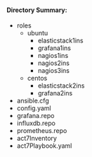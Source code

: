 #### Directory Summary:
+ roles
   - ubuntu
      * elasticstack1ins
      * grafana1ins
      * nagios1ins
      * nagios2ins
      * nagios3ins
   - centos
      * elasticstack2ins
      * grafana2ins
+ ansible.cfg
+ config.yaml
+ grafana.repo
+ influxdb.repo
+ prometheus.repo
+ act7Inventory
+ act7Playbook.yaml

